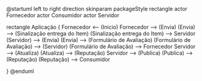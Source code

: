 @startuml
left to right direction
skinparam packageStyle rectangle
actor Fornecedor
actor Consumidor
actor Servidor

rectangle Aplicação {
  Fornecedor <-- (Inicio)
  Fornecedor --> (Envia)
  (Envia) --> (Sinalização entrega do Item)
  (Sinalização entrega do Item) --> Servidor
  (Servidor) --> (Envia)
  (Envia) --> (Formulário de Avaliação)
  (Formulário de Avaliação)  --> (Servidor) 
  (Formulário de Avaliação) --> Fornecedor
  Servidor --> (Atualiza)
  (Atualiza) --> (Reputação)
  Servidor --> (Publica)
  (Publica) --> (Reputação)
  (Reputação) --> Consumidor 
  
}
@enduml